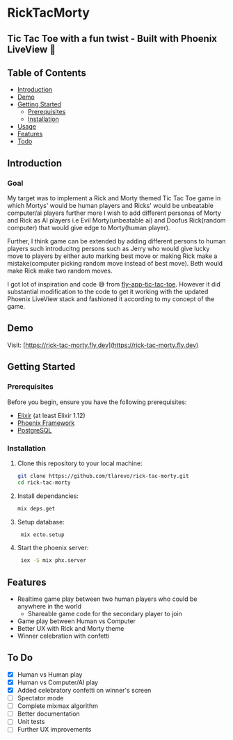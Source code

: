 # RickTacMorty

## Tic Tac Toe with a fun twist - Built with Phoenix LiveView 🧡

## Table of Contents

- [Introduction](#introduction)
- [Demo](#demo)
- [Getting Started](#getting-started)
  - [Prerequisites](#prerequisites)
  - [Installation](#installation)
- [Usage](#usage)
- [Features](#features)
- [Todo](#todo)

## Introduction

### Goal

My target was to implement a Rick and Morty themed Tic Tac Toe game in which Mortys' would be human players and Ricks' would be unbeatable computer/ai players further more I wish to add different personas of Morty and Rick as AI players i.e Evil Morty(unbeatable ai) and Doofus Rick(random computer) that would give edge to Morty(human player).

Further, I think game can be extended by adding different persons to human players such introducitng persons such as Jerry who would give lucky move to players by either auto marking best move or making Rick make a mistake(computer picking random move instead of best move). Beth would make Rick make two random moves.

I got lot of inspiration and code 😅 from [fly-app-tic-tac-toe](https://github.com/fly-apps/tictac). However it did substantial modification to the code to get it working with the updated Phoenix LiveView stack and fashioned it according to my concept of the game.

## Demo

Visit: [https://rick-tac-morty.fly.dev](https://rick-tac-morty.fly.dev)

## Getting Started

### Prerequisites

Before you begin, ensure you have the following prerequisites:

- [Elixir](https://elixir-lang.org/install.html) (at least Elixir 1.12)
- [Phoenix Framework](https://hexdocs.pm/phoenix/installation.html)
- [PostgreSQL](https://www.postgresql.org/download/)

### Installation

1. Clone this repository to your local machine:

   ```bash
   git clone https://github.com/tlarevo/rick-tac-morty.git
   cd rick-tac-morty
   ```

2. Install dependancies:

   ```bash
   mix deps.get

   ```

3. Setup database:

   ```bash
    mix ecto.setup

   ```

4. Start the phoenix server:

   ```bash
    iex -S mix phx.server

   ```

## Features

- Realtime game play between two human players who could be anywhere in the world
  - Shareable game code for the secondary player to join
- Game play between Human vs Computer
- Better UX with Rick and Morty theme
- Winner celebration with confetti

## To Do

- [x] Human vs Human play
- [x] Human vs Computer/AI play
- [x] Added celebratory confetti on winner's screen
- [ ] Spectator mode
- [ ] Complete mixmax algorithm
- [ ] Better documentation
- [ ] Unit tests
- [ ] Further UX improvements
